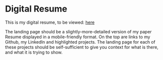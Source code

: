 # Digital Resume



This is my digital resume, to be viewed: [here](index.html)  

The landing page should be a slightly-more-detailed version of my paper Resume displayed in a mobile-friendly format.  On the top are links to my Github, my LinkedIn and highlighted projects.  The landing page for each of these projects should be self-sufficient to give you context for what is there, and what it is trying to show.
